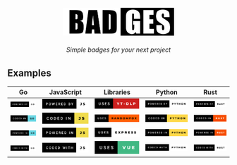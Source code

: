 <p align="center">
    <img width="50%" src="logo.webp"></img>
    <h6 align="center">Simple badges for your next project</h6>
</p>

## Examples

|                 Go                 | JavaScript | Libraries | Python | Rust |
|------------------------------------|------------|-----------|--------|------|
|  <img src="Golang/go1.svg"></img>  |  <img src="Javascript/js1.svg"></img>  |  <img src="Libraries/ytdlp.svg"></img>  |  <img src="Python/py1.svg"></img>  |  <img src="Rust/rust1.svg"></img>  |
|  <img src="Golang/go2.svg"></img>  |  <img src="Javascript/js2.svg"></img>  |  <img src="Libraries/randomfox.svg"></img>  |  <img src="Python/py2.svg"></img>  |  <img src="Rust/rust2.svg"></img>  |
|  <img src="Golang/go3.svg"></img>  |  <img src="Javascript/js3.svg"></img>  |  <img src="Libraries/express.svg"></img>  |  <img src="Python/py3.svg"></img>  |  <img src="Rust/rust3.svg"></img>  |
|  <img src="Golang/go4.svg"></img>  |  <img src="Javascript/js4.svg"></img>  |  <img src="Libraries/vue.svg"></img>  |  <img src="Python/py4.svg"></img>|  <img src="Rust/rust4.svg"></img>  |